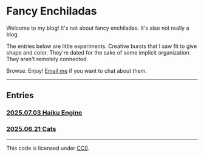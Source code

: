 # Fancy Enchiladas

Welcome to my blog! It's not about fancy enchiladas. It's also not really a blog.

The entries below are little experiments. Creative bursts that I saw fit to give shape and color. They're dated for the sake of some implicit organization. They aren't remotely connected.

Browse. Enjoy! [Email me](mailto:nick@fancyenchiladas.net) if you want to chat about them.

---

## Entries

### [2025.07.03 Haiku Engine](https://fancyenchiladas.net/haiku-engine/)
### [2025.06.21 Cats](https://fancyenchiladas.net/cats/)

---

This code is licensed under [CC0](https://creativecommons.org/publicdomain/zero/1.0/).
